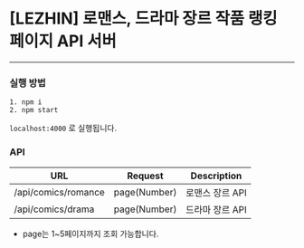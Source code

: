 # [LEZHIN] 로맨스, 드라마 장르 작품 랭킹 페이지 API 서버
---
### 실행 방법
```
1. npm i
2. npm start
```
`localhost:4000` 로 실행됩니다.

### API
|URL|Request|Description|
|---|---|---|
|/api/comics/romance|page(Number)|로맨스 장르 API|
|/api/comics/drama|page(Number)|드라마 장르 API|
* page는 1~5페이지까지 조회 가능합니다.
